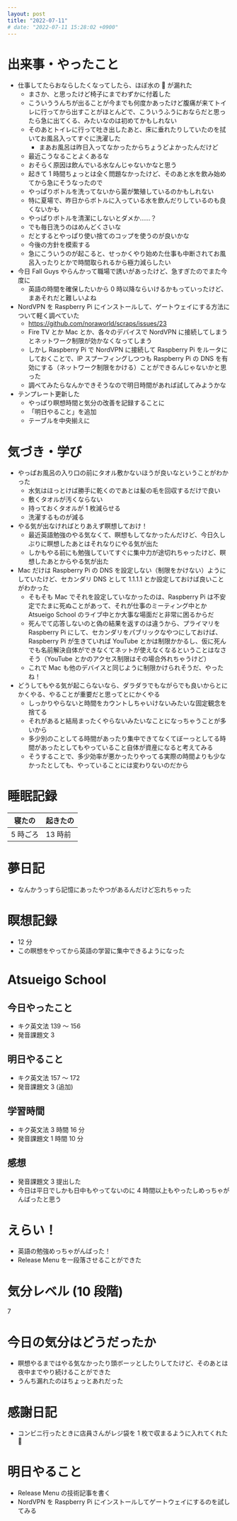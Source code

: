 ```yaml
---
layout: post
title: "2022-07-11"
# date: "2022-07-11 15:28:02 +0900"
---
```


# 出来事・やったこと
* 仕事してたらおならしたくなってしたら、ほぼ水の 💩 が漏れた
    * まさか、と思ったけど椅子にまでわずかに付着した
    * こういううんちが出ることが今までも何度かあったけど腹痛が来てトイレに行ってから出すことがほとんどで、こういうふうにおならだと思ったら急に出てくる、みたいなのは初めてかもしれない
    * そのあとトイレに行って吐き出したあと、床に垂れたりしていたのを拭いてお風呂入ってすぐに洗濯した
        * まあお風呂は昨日入ってなかったからちょうどよかったんだけど
    * 最近こうなることよくあるな
    * おそらく原因は飲んでいる水なんじゃないかなと思う
    * 起きて 1 時間ちょっとは全く問題なかったけど、そのあと水を飲み始めてから急にそうなったので
    * やっぱりボトルを洗ってないから菌が繁殖しているのかもしれない
    * 特に夏場で、昨日からボトルに入っている水を飲んだりしているのも良くないかも
    * やっぱりボトルを清潔にしないとダメか......？
    * でも毎日洗うのはめんどくさいな
    * だとするとやっぱり使い捨てのコップを使うのが良いかな
    * 今後の方針を模索する
    * 急にこういうのが起こると、せっかくやり始めた仕事も中断されてお風呂入ったりとかで時間取られるから極力減らしたい
* 今日 Fall Guys やらんかって職場で誘いがあったけど、急すぎたのでまた今度に
    * 英語の時間を確保したいから 0 時以降ならいけるかもっていったけど、まあそれだと難しいよね
* NordVPN を Raspberry Pi にインストールして、ゲートウェイにする方法について軽く調べていた
    * https://github.com/noraworld/scraps/issues/23
    * Fire TV とか Mac とか、各々のデバイスで NordVPN に接続してしまうとネットワーク制限が効かなくなってしまう
    * しかし Raspberry Pi で NordVPN に接続して Raspberry Pi をルータにしておくことで、IP スプーフィングしつつも Raspberry Pi の DNS を有効にする（ネットワーク制限をかける）ことができるんじゃないかと思った
    * 調べてみたらなんかできそうなので明日時間があれば試してみようかな
* テンプレート更新した
    * やっぱり瞑想時間と気分の改善を記録することに
    * 「明日やること」を追加
    * テーブルを中央揃えに



# 気づき・学び
* やっぱお風呂の入り口の前にタオル敷かないほうが良いなということがわかった
    * 水気はほっとけば勝手に乾くのであとは髪の毛を回収するだけで良い
    * 敷くタオルが汚くならない
    * 持っておくタオルが 1 枚減らせる
    * 洗濯するものが減る
* やる気が出なければとりあえず瞑想しておけ！
    * 最近英語勉強のやる気なくて、瞑想もしてなかったんだけど、今日久しぶりに瞑想したあとはそれなりにやる気が出た
    * しかもやる前にも勉強していてすぐに集中力が途切れちゃったけど、瞑想したあとからやる気が出た
* Mac だけは Raspberry Pi の DNS を設定しない（制限をかけない）ようにしていたけど、セカンダリ DNS として 1.1.1.1 とか設定しておけば良いことがわかった
    * そもそも Mac でそれを設定していなかったのは、Raspberry Pi は不安定でたまに死ぬことがあって、それが仕事のミーティング中とか Atsueigo School のライブ中とか大事な場面だと非常に困るからだ
    * 死んでて応答しないのと偽の結果を返すのは違うから、プライマリを Raspberry Pi にして、セカンダリをパブリックなやつにしておけば、Raspberry Pi が生きていれば YouTube とかは制限かかるし、仮に死んでも名前解決自体ができなくてネットが使えなくなるということはなさそう（YouTube とかのアクセス制限はその場合外れちゃうけど）
    * これで Mac も他のデバイスと同じように制限かけられそうだ、やったね！
* どうしてもやる気が起こらないなら、ダラダラでもながらでも良いからとにかくやる、やることが重要だと思ってとにかくやる
    * しっかりやらないと時間をカウントしちゃいけないみたいな固定観念を捨てる
    * それがあると結局まったくやらないみたいなことになっちゃうことが多いから
    * 多少別のことしてる時間があったり集中できてなくてぼーっとしてる時間があったとしてもやっていること自体が資産になると考えてみる
    * そうすることで、多少効率が悪かったりやってる実際の時間よりも少なかったとしても、やっていることには変わりないのだから



# 睡眠記録

| 寝たの | 起きたの |
|---|---|
| 5 時ごろ | 13 時前 |



# 夢日記
* なんかうっすら記憶にあったやつがあるんだけど忘れちゃった



# 瞑想記録
* 12 分
* この瞑想をやってから英語の学習に集中できるようになった



# Atsueigo School
## 今日やったこと
* キク英文法 139 〜 156
* 発音課題文 3

## 明日やること
* キク英文法 157 〜 172
* 発音課題文 3 (追加)

## 学習時間
* キク英文法 3 時間 16 分
* 発音課題文 1 時間 10 分

## 感想
* 発音課題文 3 提出した
* 今日は平日でしかも日中もやってないのに 4 時間以上もやったしめっちゃがんばったと思う



# えらい！
* 英語の勉強めっちゃがんばった！
* Release Menu を一段落させることができた



# 気分レベル (10 段階)
7



# 今日の気分はどうだったか
* 瞑想やるまではやる気なかったり頭ボーッとしたりしてたけど、そのあとは夜中までやり続けることができた
* うんち漏れたのはちょっとあれだった



# 感謝日記
* コンビニ行ったときに店員さんがレジ袋を 1 枚で収まるように入れてくれた 🙏



# 明日やること
* Release Menu の技術記事を書く
* NordVPN を Raspberry Pi にインストールしてゲートウェイにするのを試してみる